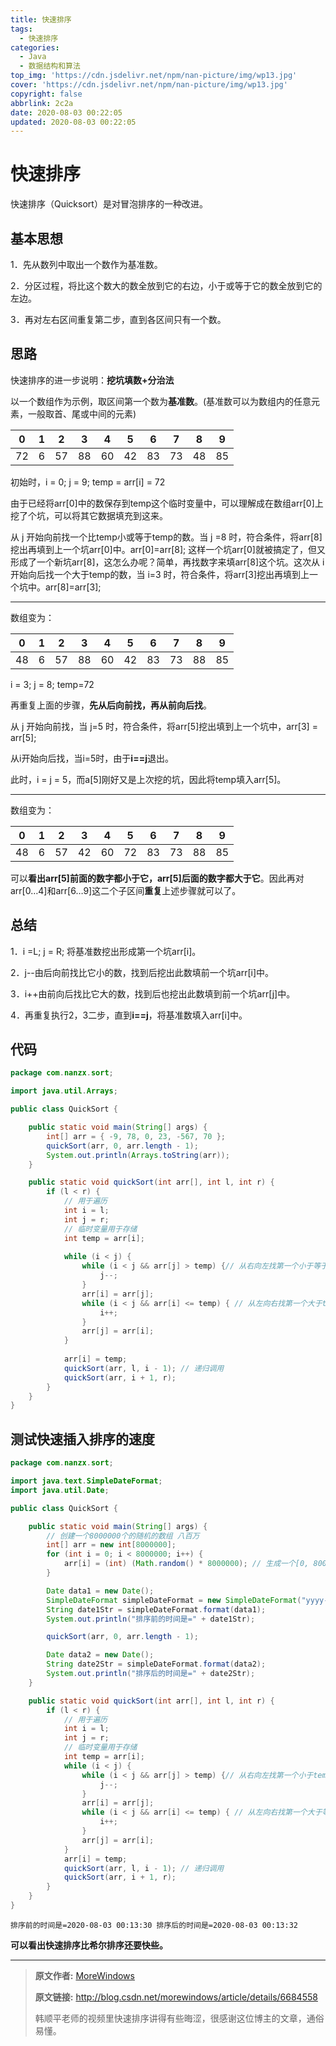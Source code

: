 ```yaml
---
title: 快速排序
tags:
  - 快速排序
categories:
  - Java
  - 数据结构和算法
top_img: 'https://cdn.jsdelivr.net/npm/nan-picture/img/wp13.jpg'
cover: 'https://cdn.jsdelivr.net/npm/nan-picture/img/wp13.jpg'
copyright: false
abbrlink: 2c2a
date: 2020-08-03 00:22:05
updated: 2020-08-03 00:22:05
---
```


# 快速排序

快速排序（Quicksort）是对冒泡排序的一种改进。

## 基本思想

1．先从数列中取出一个数作为基准数。

2．分区过程，将比这个数大的数全放到它的右边，小于或等于它的数全放到它的左边。

3．再对左右区间重复第二步，直到各区间只有一个数。

## 思路

快速排序的进一步说明：**挖坑填数+分治法**

以一个数组作为示例，取区间第一个数为**基准数**。(基准数可以为数组内的任意元素，一般取首、尾或中间的元素)

| 0    | 1    | 2    | 3    | 4    | 5    | 6    | 7    | 8    | 9    |
| ---- | ---- | ---- | ---- | ---- | ---- | ---- | ---- | ---- | ---- |
| 72   | 6    | 57   | 88   | 60   | 42   | 83   | 73   | 48   | 85   |

初始时，i = 0; j = 9;  temp = arr[i] = 72

由于已经将arr[0]中的数保存到temp这个临时变量中，可以理解成在数组arr[0]上挖了个坑，可以将其它数据填充到这来。

从 j 开始向前找一个比temp小或等于temp的数。当 j =8 时，符合条件，将arr[8]挖出再填到上一个坑arr[0]中。arr[0]=arr[8];  这样一个坑arr[0]就被搞定了，但又形成了一个新坑arr[8]，这怎么办呢？简单，再找数字来填arr[8]这个坑。这次从 i 开始向后找一个大于temp的数，当 i=3 时，符合条件，将arr[3]挖出再填到上一个坑中。arr[8]=arr[3];

---

数组变为：

| 0    | 1    | 2    | 3    | 4    | 5    | 6    | 7    | 8    | 9    |
| ---- | ---- | ---- | ---- | ---- | ---- | ---- | ---- | ---- | ---- |
| 48   | 6    | 57   | 88   | 60   | 42   | 83   | 73   | 88   | 85   |

 i = 3;  j = 8; temp=72

再重复上面的步骤，**先从后向前找，再从前向后找**。

从 j 开始向前找，当 j=5 时，符合条件，将arr[5]挖出填到上一个坑中，arr[3] = arr[5]; 

从i开始向后找，当i=5时，由于**i==j**退出。

此时，i = j = 5，而a[5]刚好又是上次挖的坑，因此将temp填入arr[5]。

---

数组变为：

| 0    | 1    | 2    | 3    | 4    | 5    | 6    | 7    | 8    | 9    |
| ---- | ---- | ---- | ---- | ---- | ---- | ---- | ---- | ---- | ---- |
| 48   | 6    | 57   | 42   | 60   | 72   | 83   | 73   | 88   | 85   |

可以**看出arr[5]前面的数字都小于它，arr[5]后面的数字都大于它**。因此再对arr[0…4]和arr[6…9]这二个子区间**重复**上述步骤就可以了。

## 总结

1．i =L; j = R; 将基准数挖出形成第一个坑arr[i]。

2．j--由后向前找比它小的数，找到后挖出此数填前一个坑arr[i]中。

3．i++由前向后找比它大的数，找到后也挖出此数填到前一个坑arr[j]中。

4．再重复执行2，3二步，直到**i==j**，将基准数填入arr[i]中。

## 代码

```java
package com.nanzx.sort;

import java.util.Arrays;

public class QuickSort {

	public static void main(String[] args) {
		int[] arr = { -9, 78, 0, 23, -567, 70 };
		quickSort(arr, 0, arr.length - 1);
		System.out.println(Arrays.toString(arr));
	}

	public static void quickSort(int arr[], int l, int r) {
		if (l < r) {
			// 用于遍历
			int i = l;
			int j = r;
			// 临时变量用于存储
			int temp = arr[i];
            
			while (i < j) {
				while (i < j && arr[j] > temp) {// 从右向左找第一个小于等于temp的数
					j--;
				}
				arr[i] = arr[j];
				while (i < j && arr[i] <= temp) { // 从左向右找第一个大于temp的数
					i++;
				}
				arr[j] = arr[i];
			}
            
			arr[i] = temp;
			quickSort(arr, l, i - 1); // 递归调用
			quickSort(arr, i + 1, r);
		}
	}
}
```

## 测试快速插入排序的速度

```java
package com.nanzx.sort;

import java.text.SimpleDateFormat;
import java.util.Date;

public class QuickSort {

	public static void main(String[] args) {
		// 创建一个8000000个的随机的数组 八百万
		int[] arr = new int[8000000];
		for (int i = 0; i < 8000000; i++) {
			arr[i] = (int) (Math.random() * 8000000); // 生成一个[0, 8000000) 数
		}

		Date data1 = new Date();
		SimpleDateFormat simpleDateFormat = new SimpleDateFormat("yyyy-MM-dd HH:mm:ss");
		String date1Str = simpleDateFormat.format(data1);
		System.out.println("排序前的时间是=" + date1Str);

		quickSort(arr, 0, arr.length - 1);

		Date data2 = new Date();
		String date2Str = simpleDateFormat.format(data2);
		System.out.println("排序后的时间是=" + date2Str);
	}

	public static void quickSort(int arr[], int l, int r) {
		if (l < r) {
			// 用于遍历
			int i = l;
			int j = r;
			// 临时变量用于存储
			int temp = arr[i];
			while (i < j) {
				while (i < j && arr[j] > temp) {// 从右向左找第一个小于temp的数
					j--;
				}
				arr[i] = arr[j];
				while (i < j && arr[i] <= temp) { // 从左向右找第一个大于等于temp的数
					i++;
				}
				arr[j] = arr[i];
			}
			arr[i] = temp;
			quickSort(arr, l, i - 1); // 递归调用
			quickSort(arr, i + 1, r);
		}
	}
}
```

`排序前的时间是=2020-08-03 00:13:30
排序后的时间是=2020-08-03 00:13:32`

**可以看出快速排序比希尔排序还要快些。**

---

>**原文作者:** [MoreWindows](https://blog.csdn.net/MoreWindows)
>
>**原文链接:** http://blog.csdn.net/morewindows/article/details/6684558
>
>韩顺平老师的视频里快速排序讲得有些晦涩，很感谢这位博主的文章，通俗易懂。

